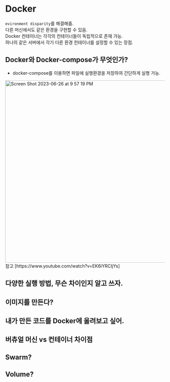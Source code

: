 # Docker
`evironment disparity`를 해결해줌.  
다른 머신에서도 같은 환경을 구현할 수 있음.  
Docker 컨테이너는 각각의 컨테이너들이 독립적으로 존재 가능.  
하나의 같은 서버에서 각기 다른 환경 컨테이너를 설정할 수 있는 장점.    

## Docker와 Docker-compose가 무엇인가?
- docker-compose를 이용하면 파일에 실행환경을 저장하여 간단하게 실행 가능.
<img width="577" alt="Screen Shot 2023-06-26 at 9 57 19 PM" src="https://github.com/mae-noh/TIL/assets/65100355/96f5e3bf-42ea-43b1-93a4-17f0c7f3a62c">  
참고 [https://www.youtube.com/watch?v=EK6iYRCIjYs]

## 다양한 실행 방법, 무슨 차이인지 알고 쓰자.

## 이미지를 만든다?

## 내가 만든 코드를 Docker에 올려보고 싶어.

## 버츄얼 머신 vs 컨테이너 차이점

## Swarm?

## Volume?
